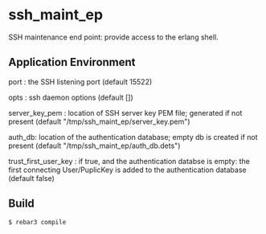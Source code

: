 ssh_maint_ep
=====

SSH maintenance end point: provide access to the erlang shell.

Application Environment
-----

port : the SSH listening port
    (default 15522)

opts : ssh daemon options
    (default [])

server_key_pem : location of SSH server key PEM file; generated if not present
    (default "/tmp/ssh_maint_ep/server_key.pem")

auth_db: location of the authentication database; empty db is created if
not present
    (default "/tmp/ssh_maint_ep/auth_db.dets")

trust_first_user_key : if true, and the authentication databse is empty:
the first connecting User/PuplicKey is added to the authentication database
    (default false)

Build
-----

    $ rebar3 compile
